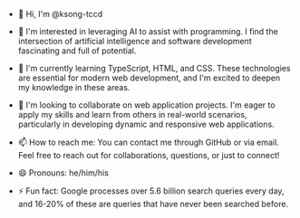 - 👋 Hi, I'm @ksong-tccd

- 👀 I'm interested in leveraging AI to assist with programming. I find the intersection of artificial intelligence and software development fascinating and full of potential.

- 🌱 I'm currently learning TypeScript, HTML, and CSS. These technologies are essential for modern web development, and I'm excited to deepen my knowledge in these areas.

- 💞️ I'm looking to collaborate on web application projects. I'm eager to apply my skills and learn from others in real-world scenarios, particularly in developing dynamic and responsive web applications.

- 📫 How to reach me: You can contact me through GitHub or via email. Feel free to reach out for collaborations, questions, or just to connect!

- 😄 Pronouns: he/him/his

- ⚡ Fun fact: Google processes over 5.6 billion search queries every day, and 16-20% of these are queries that have never been searched before. 

